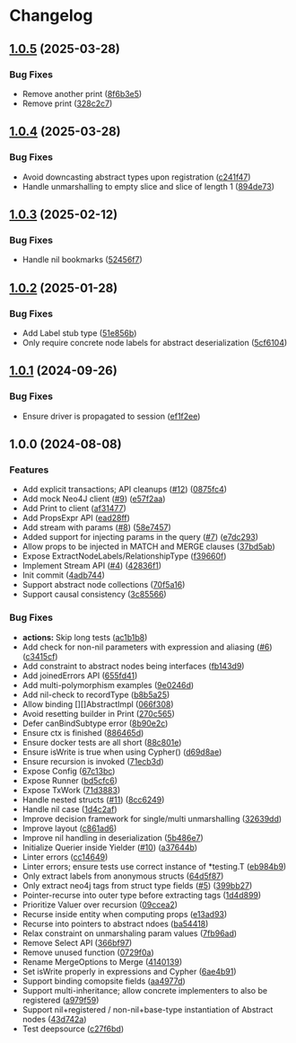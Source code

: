# Changelog

## [1.0.5](https://github.com/rlch/neogo/compare/v1.0.4...v1.0.5) (2025-03-28)


### Bug Fixes

* Remove another print ([8f6b3e5](https://github.com/rlch/neogo/commit/8f6b3e54c298d2f8b606dc6b95cdc275ce0bee86))
* Remove print ([328c2c7](https://github.com/rlch/neogo/commit/328c2c75f8c2622732c4d0c8d132430a4d06d933))

## [1.0.4](https://github.com/rlch/neogo/compare/v1.0.3...v1.0.4) (2025-03-28)


### Bug Fixes

* Avoid downcasting abstract types upon registration ([c241f47](https://github.com/rlch/neogo/commit/c241f471036b1b9ab06528b2973db18c5a3aac05))
* Handle unmarshalling to empty slice and slice of length 1 ([894de73](https://github.com/rlch/neogo/commit/894de73fbfe290d69b917968d5c7602089054d99))

## [1.0.3](https://github.com/rlch/neogo/compare/v1.0.2...v1.0.3) (2025-02-12)


### Bug Fixes

* Handle nil bookmarks ([52456f7](https://github.com/rlch/neogo/commit/52456f769cea5c4f59be4ecfd90e3083a65dc583))

## [1.0.2](https://github.com/rlch/neogo/compare/v1.0.1...v1.0.2) (2025-01-28)


### Bug Fixes

* Add Label stub type ([51e856b](https://github.com/rlch/neogo/commit/51e856bbcde418d5f439c3e7f3195e8dd1409fe1))
* Only require concrete node labels for abstract deserialization ([5cf6104](https://github.com/rlch/neogo/commit/5cf61043e37db9017ff51e44fad7ce092c1e9fd5))

## [1.0.1](https://github.com/rlch/neogo/compare/v1.0.0...v1.0.1) (2024-09-26)


### Bug Fixes

* Ensure driver is propagated to session ([ef1f2ee](https://github.com/rlch/neogo/commit/ef1f2ee9bbe42c720100fcc0cac2a87c2c0187b0))

## 1.0.0 (2024-08-08)


### Features

* Add explicit transactions; API cleanups ([#12](https://github.com/rlch/neogo/issues/12)) ([0875fc4](https://github.com/rlch/neogo/commit/0875fc4927421a7d634e019b7359f268962a2e59))
* Add mock Neo4J client ([#9](https://github.com/rlch/neogo/issues/9)) ([e57f2aa](https://github.com/rlch/neogo/commit/e57f2aa0ded8cac866c18396e22e0bb773582490))
* Add Print to client ([af31477](https://github.com/rlch/neogo/commit/af31477be815d331cf6b3af6c2b2ae83398a8311))
* Add PropsExpr API ([ead28ff](https://github.com/rlch/neogo/commit/ead28ff36e5d6e72d4cbb98c578239fa334ee783))
* Add stream with params ([#8](https://github.com/rlch/neogo/issues/8)) ([58e7457](https://github.com/rlch/neogo/commit/58e74574f580f78d5e37764029c82898a9cce111))
* Added support for injecting params in the query ([#7](https://github.com/rlch/neogo/issues/7)) ([e7dc293](https://github.com/rlch/neogo/commit/e7dc293b33808249e6c77b262161a637e4a32963))
* Allow props to be injected in MATCH and MERGE clauses ([37bd5ab](https://github.com/rlch/neogo/commit/37bd5ab6933dad06b55287ca7ea5139af49e2085))
* Expose ExtractNodeLabels/RelationshipType ([f39660f](https://github.com/rlch/neogo/commit/f39660f5c15d511331612348565e24300ab4bf02))
* Implement Stream API ([#4](https://github.com/rlch/neogo/issues/4)) ([42836f1](https://github.com/rlch/neogo/commit/42836f1931f422cd685b406b9cfda8a3d712b97f))
* Init commit ([4adb744](https://github.com/rlch/neogo/commit/4adb7447c3183906fa3e4ecc132d2bd74038bfde))
* Support abstract node collections ([70f5a16](https://github.com/rlch/neogo/commit/70f5a16b8e275c6689100667db26eba34bf9113d))
* Support causal consistency ([3c85566](https://github.com/rlch/neogo/commit/3c85566e4fb72ee56075b1071cb048a8bccd23da))


### Bug Fixes

* **actions:** Skip long tests ([ac1b1b8](https://github.com/rlch/neogo/commit/ac1b1b8a8a90580ee12c4ed3faedb1d87928f712))
* Add check for non-nil parameters with expression and aliasing ([#6](https://github.com/rlch/neogo/issues/6)) ([c3415cf](https://github.com/rlch/neogo/commit/c3415cfe546c6eb2d80555b091782f6eb0b81173))
* Add constraint to abstract nodes being interfaces ([fb143d9](https://github.com/rlch/neogo/commit/fb143d9529b684d2318a39ff2410fecd26819492))
* Add joinedErrors API ([655fd41](https://github.com/rlch/neogo/commit/655fd41c7a9e1ed9d8a55cbc7a20b5bc7723aceb))
* Add multi-polymorphism examples ([9e0246d](https://github.com/rlch/neogo/commit/9e0246de80de38b480c6bad226c2cd6967967df8))
* Add nil-check to recordType ([b8b5a25](https://github.com/rlch/neogo/commit/b8b5a2507a48b680943b71d35f7ff1a24449b3e5))
* Allow binding [][]AbstractImpl ([066f308](https://github.com/rlch/neogo/commit/066f30824cd56bafaeeb95eb4f1ca2b61b933545))
* Avoid resetting builder in Print ([270c565](https://github.com/rlch/neogo/commit/270c56510cd038367186bb7c4acc06f05eddbeb3))
* Defer canBindSubtype error ([8b90e2c](https://github.com/rlch/neogo/commit/8b90e2c8b6d72589e0408dec2f07cb50e9c1b726))
* Ensure ctx is finished ([886465d](https://github.com/rlch/neogo/commit/886465d4aa3018669b865f0833ab7367520e0a0a))
* Ensure docker tests are all short ([88c801e](https://github.com/rlch/neogo/commit/88c801e15e62a3e94c60a24bbad4c393bbfe256c))
* Ensure isWrite is true when using Cypher() ([d69d8ae](https://github.com/rlch/neogo/commit/d69d8ae4ce4b47ec4ca043e84526ed8b4e3d1cfc))
* Ensure recursion is invoked ([71ecb3d](https://github.com/rlch/neogo/commit/71ecb3d828b4e6bdc23e16a11fbc3dbb810f6b97))
* Expose Config ([67c13bc](https://github.com/rlch/neogo/commit/67c13bc21c630ecdd1fa23279dc40f2a50ae98fa))
* Expose Runner ([bd5cfc6](https://github.com/rlch/neogo/commit/bd5cfc6d66cc0ab7fe8bf0420b75e8f9087bbd2e))
* Expose TxWork ([71d3883](https://github.com/rlch/neogo/commit/71d38837fd98a7677943dd050ddfef0c94e49f69))
* Handle nested structs ([#11](https://github.com/rlch/neogo/issues/11)) ([8cc6249](https://github.com/rlch/neogo/commit/8cc62498298dfa1676c70d49c4f60f6429ed7d28))
* Handle nil case ([1d4c2af](https://github.com/rlch/neogo/commit/1d4c2afa9fe705d2494039ccd44f1225175bb7f7))
* Improve decision framework for single/multi unmarshalling ([32639dd](https://github.com/rlch/neogo/commit/32639ddd3356376655334137ea35abe02dda49ec))
* Improve layout ([c861ad6](https://github.com/rlch/neogo/commit/c861ad694c997bfa9a627e7c84c9394f31c5ce8d))
* Improve nil handling in deserialization ([5b486e7](https://github.com/rlch/neogo/commit/5b486e7d73fa86b37296c683c9f818ec062b25b8))
* Initialize Querier inside Yielder ([#10](https://github.com/rlch/neogo/issues/10)) ([a37644b](https://github.com/rlch/neogo/commit/a37644b7737a534b712956366c44f6258ab14c6e))
* Linter errors ([cc14649](https://github.com/rlch/neogo/commit/cc1464933a16024f048d30394a196a9fb10726af))
* Linter errors; ensure tests use correct instance of *testing.T ([eb984b9](https://github.com/rlch/neogo/commit/eb984b92e7b44f263b25e29938eb744287680cab))
* Only extract labels from anonymous structs ([64d5f87](https://github.com/rlch/neogo/commit/64d5f871129b95b6196e6db326ab9e0fe4abaa4e))
* Only extract neo4j tags from struct type fields ([#5](https://github.com/rlch/neogo/issues/5)) ([399bb27](https://github.com/rlch/neogo/commit/399bb27a4fb67a9ab36cfb2b83cb87caaedbebfc))
* Pointer-recurse into outer type before extracting tags ([1d4d899](https://github.com/rlch/neogo/commit/1d4d89960e8621a3ea912d86fc5d93e30a0ca01e))
* Prioritize Valuer over recursion ([09ccea2](https://github.com/rlch/neogo/commit/09ccea24d86f2b591ea115425370a77101b260fb))
* Recurse inside entity when computing props ([e13ad93](https://github.com/rlch/neogo/commit/e13ad937c39b173f527b30c936a1ff6dc0505cf4))
* Recurse into pointers to abstract ndoes ([ba54418](https://github.com/rlch/neogo/commit/ba54418e7d4e689eec53ea902cd761b241de6083))
* Relax constraint on unmarshaling param values ([7fb96ad](https://github.com/rlch/neogo/commit/7fb96adad7010ac13cf4f3cb99cab3fa5d6eaf4d))
* Remove Select API ([366bf97](https://github.com/rlch/neogo/commit/366bf97309221d5382a9dc76c1152415f6c53e79))
* Remove unused function ([0729f0a](https://github.com/rlch/neogo/commit/0729f0a9044d829d45bf51c11d03b8c4464346e6))
* Rename MergeOptions to Merge ([4140139](https://github.com/rlch/neogo/commit/41401392a4f2444443f6d7ef1c1f1d1ba24524a2))
* Set isWrite properly in expressions and Cypher ([6ae4b91](https://github.com/rlch/neogo/commit/6ae4b9106ff10c269f74d5c8b77a557980ed9b7e))
* Support binding comopsite fields ([aa4977d](https://github.com/rlch/neogo/commit/aa4977d7baf32cca48c9425c7f87ba33993ae16f))
* Support multi-inheritance; allow concrete implementers to also be registered ([a979f59](https://github.com/rlch/neogo/commit/a979f59a8731b8649dec7b493dfe2bf6646ad6e0))
* Support nil+registered / non-nil+base-type instantiation of Abstract nodes ([43d742a](https://github.com/rlch/neogo/commit/43d742ac699ab9d8dcc3d1e29d9c87b1c7093b1c))
* Test deepsource ([c27f6bd](https://github.com/rlch/neogo/commit/c27f6bdb615011bb51d667f01fa3f89958b5402e))
